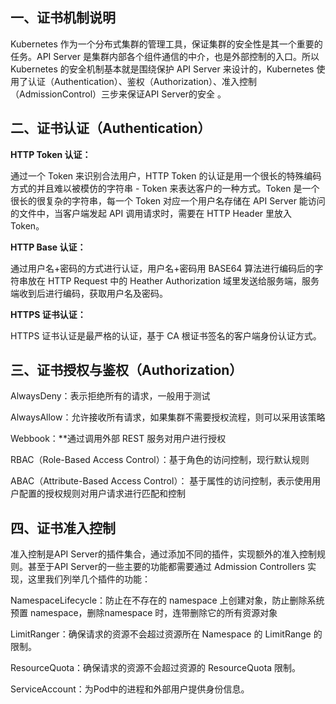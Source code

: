 ## 一、证书机制说明

Kubernetes 作为一个分布式集群的管理工具，保证集群的安全性是其一个重要的任务。API Server 是集群内部各个组件通信的中介，也是外部控制的入口。所以 Kubernetes 的安全机制基本就是围绕保护 API Server 来设计的，Kubernetes 使用了认证（Authentication）、鉴权（Authorization）、准入控制（AdmissionControl）三步来保证API Server的安全 。

## 二、证书认证（Authentication）

**HTTP Token 认证：**

通过一个 Token 来识别合法用户，HTTP Token 的认证是用一个很长的特殊编码方式的并且难以被模仿的字符串 - Token 来表达客户的一种方式。Token 是一个很长的很复杂的字符串，每一个 Token 对应一个用户名存储在 API Server 能访问的文件中，当客户端发起 API 调用请求时，需要在 HTTP Header 里放入 Token。

**HTTP Base 认证：**

通过用户名+密码的方式进行认证，用户名+密码用 BASE64 算法进行编码后的字符串放在 HTTP Request 中的 Heather Authorization 域里发送给服务端，服务端收到后进行编码，获取用户名及密码。

**HTTPS 证书认证：**

HTTPS 证书认证是最严格的认证，基于 CA 根证书签名的客户端身份认证方式。

## 三、证书授权与鉴权（Authorization）

AlwaysDeny：表示拒绝所有的请求，一般用于测试

AlwaysAllow：允许接收所有请求，如果集群不需要授权流程，则可以采用该策略

Webbook：**通过调用外部 REST 服务对用户进行授权

RBAC（Role-Based Access Control）：基于角色的访问控制，现行默认规则

ABAC（Attribute-Based Access Control）： 基于属性的访问控制，表示使用用户配置的授权规则对用户请求进行匹配和控制

## 四、证书准入控制

准入控制是API Server的插件集合，通过添加不同的插件，实现额外的准入控制规则。甚至于API Server的一些主要的功能都需要通过 Admission Controllers 实现，这里我们列举几个插件的功能：

NamespaceLifecycle：防止在不存在的 namespace 上创建对象，防止删除系统预置 namespace，删除namespace 时，连带删除它的所有资源对象

LimitRanger：确保请求的资源不会超过资源所在 Namespace 的 LimitRange 的限制。

ResourceQuota：确保请求的资源不会超过资源的 ResourceQuota 限制。

ServiceAccount：为Pod中的进程和外部用户提供身份信息。
